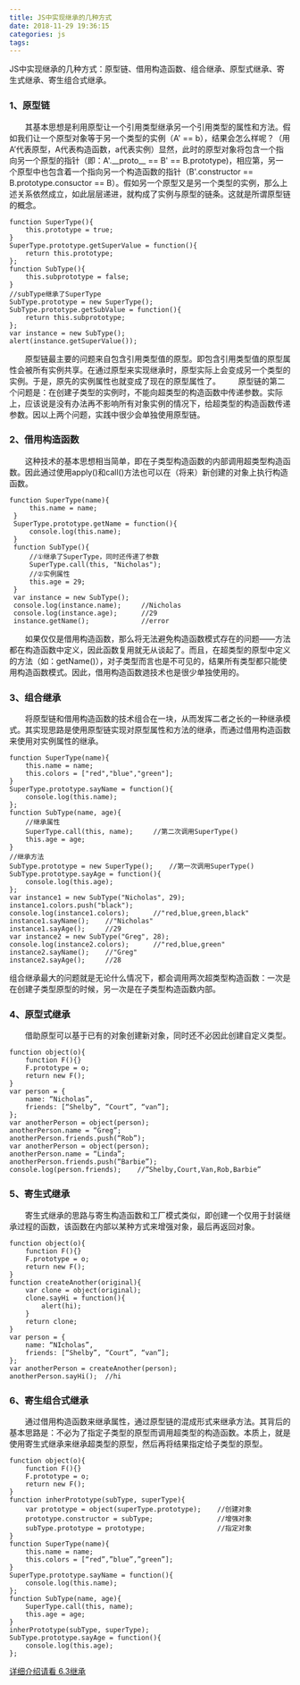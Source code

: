 ```yaml
---
title: JS中实现继承的几种方式
date: 2018-11-29 19:36:15
categories: js
tags:
---
```

JS中实现继承的几种方式：原型链、借用构造函数、组合继承、原型式继承、寄生式继承、寄生组合式继承。

<!--more-->
### 1、原型链
&emsp;&emsp;其基本思想是利用原型让一个引用类型继承另一个引用类型的属性和方法。假如我们让一个原型对象等于另一个类型的实例（A' == b），结果会怎么样呢？（用A’代表原型，A代表构造函数，a代表实例）显然，此时的原型对象将包含一个指向另一个原型的指针（即：A'.\_\_proto\_\_ == B' == B.prototype)，相应第，另一个原型中也包含着一个指向另一个构造函数的指针（B'.constructor == B.prototype.consuctor == B）。假如另一个原型又是另一个类型的实例，那么上述关系依然成立，如此层层递进，就构成了实例与原型的链条。这就是所谓原型链的概念。

    function SuperType(){
        this.prototype = true;
    }
    SuperType.prototype.getSuperValue = function(){
        return this.prototype;
    };
    function SubType(){
        this.subprototype = false;
    }
    //subType继承了SuperType
    SubType.prototype = new SuperType();
    SubType.prototype.getSubValue = function(){
        return this.subprototype;
    };
    var instance = new SubType();
    alert(instance.getSuperValue());

&emsp;&emsp;原型链最主要的问题来自包含引用类型值的原型。即包含引用类型值的原型属性会被所有实例共享。在通过原型来实现继承时，原型实际上会变成另一个类型的实例。于是，原先的实例属性也就变成了现在的原型属性了。
&emsp;&emsp;原型链的第二个问题是：在创建子类型的实例时，不能向超类型的构造函数中传递参数。实际上，应该说是没有办法再不影响所有对象实例的情况下，给超类型的构造函数传递参数。因以上两个问题，实践中很少会单独使用原型链。

### 2、借用构造函数
&emsp;&emsp;这种技术的基本思想相当简单，即在子类型构造函数的内部调用超类型构造函数。因此通过使用apply()和call()方法也可以在（将来）新创建的对象上执行构造函数。

    function SuperType(name){
         this.name = name;
     }
     SuperType.prototype.getName = function(){
         console.log(this.name);
     }
     function SubType(){
         //①继承了SuperType，同时还传递了参数
         SuperType.call(this, "Nicholas");
         //②实例属性
         this.age = 29;
     }
     var instance = new SubType();
     console.log(instance.name);     //Nicholas
     console.log(instance.age);      //29
     instance.getName();             //error

&emsp;&emsp;如果仅仅是借用构造函数，那么将无法避免构造函数模式存在的问题——方法都在构造函数中定义，因此函数复用就无从谈起了。而且，在超类型的原型中定义的方法（如：getName()），对子类型而言也是不可见的，结果所有类型都只能使用构造函数模式。因此，借用构造函数逇技术也是很少单独使用的。

### 3、组合继承
&emsp;&emsp;将原型链和借用构造函数的技术组合在一块，从而发挥二者之长的一种继承模式。其实现思路是使用原型链实现对原型属性和方法的继承，而通过借用构造函数来使用对实例属性的继承。
    
    function SuperType(name){
        this.name = name;
        this.colors = ["red","blue","green"];
    }
    SuperType.prototype.sayName = function(){
        console.log(this.name);
    };
    function SubType(name, age){
        //继承属性
        SuperType.call(this, name);     //第二次调用SuperType()
        this.age = age;
    }
    //继承方法
    SubType.prototype = new SuperType();    //第一次调用SuperType()
    SubType.prototype.sayAge = function(){
        console.log(this.age);
    };
    var instance1 = new SubType("Nicholas", 29);
    instance1.colors.push("black");
    console.log(instance1.colors);      //"red,blue,green,black"
    instance1.sayName();    //"Nicholas"
    instance1.sayAge();     //29
    var instance2 = new SubType("Greg", 28);
    console.log(instance2.colors);      //"red,blue,green"
    instance2.sayName();    //"Greg"
    instance2.sayAge();     //28

组合继承最大的问题就是无论什么情况下，都会调用两次超类型构造函数：一次是在创建子类型原型的时候，另一次是在子类型构造函数内部。
### 4、原型式继承
&emsp;&emsp;借助原型可以基于已有的对象创建新对象，同时还不必因此创建自定义类型。

    function object(o){
        function F(){}
        F.prototype = o;
        return new F();
    }
    var person = {
        name: “Nicholas”,
        friends: [“Shelby”, “Court”, “van”];
    };
    var anotherPerson = object(person);
    anotherPerson.name = “Greg”;
    anotherPerson.friends.push(“Rob”);
    var anotherPerson = object(person);
    anotherPerson.name = “Linda”;
    anotherPerson.friends.push(“Barbie”);
    console.log(person.friends);    //”Shelby,Court,Van,Rob,Barbie”

### 5、寄生式继承
&emsp;&emsp;寄生式继承的思路与寄生构造函数和工厂模式类似，即创建一个仅用于封装继承过程的函数，该函数在内部以某种方式来增强对象，最后再返回对象。

    function object(o){
        function F(){}
        F.prototype = o;
        return new F();
    }
    function createAnother(original){
        var clone = object(original);
        clone.sayHi = function(){
            alert(hi);
        }
        return clone;
    }
    var person = {
        name: “NIcholas”,
        friends: [“Shelby”, “Court”, “van”];
    };
    var anotherPerson = createAnother(person);
    anotherPerson.sayHi();  //hi

### 6、寄生组合式继承
&emsp;&emsp;通过借用构造函数来继承属性，通过原型链的混成形式来继承方法。其背后的基本思路是：不必为了指定子类型的原型而调用超类型的构造函数。本质上，就是使用寄生式继承来继承超类型的原型，然后再将结果指定给子类型的原型。

    function object(o){
        function F(){}
        F.prototype = o;
        return new F();
    }
    function inherPrototype(subType, superType){
        var prototype = object(superType.prototype);    //创建对象
        prototype.constructor = subType;                //增强对象
        subType.prototype = prototype;                  //指定对象
    }
    function SuperType(name){
        this.name = name;
        this.colors = [“red”,”blue”,”green”];
    }
    SuperType.prototype.sayName = function(){
        console.log(this.name);
    };
    function SubType(name, age){
        SuperType.call(this, name);
        this.age = age;
    }
    inherPrototype(subType, superType);
    SubType.prototype.sayAge = function(){
        console.log(this.age);
    };

[详细介绍请看 6.3继承](https://github.com/zhaoxi06/Professional-JavaScript-for-Web-Developers/blob/master/%E5%85%AD%E3%80%81%E9%9D%A2%E5%90%91%E5%AF%B9%E8%B1%A1%E7%9A%84%E7%A8%8B%E5%BA%8F%E8%AE%BE%E8%AE%A1/note.md)